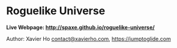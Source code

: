 # Roguelike Universe

**Live Webpage: http://spaxe.github.io/roguelike-universe/**

Author: Xavier Ho <contact@xavierho.com>, https://jumptoglide.com